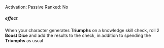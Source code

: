 Activation: Passive
Ranked: No
##### effect
When your character generates **Triumphs** on a
knowledge skill check, roll 2 **Boost Dice** and add the
results to the check, in addition to spending
the **Triumphs** as usual
